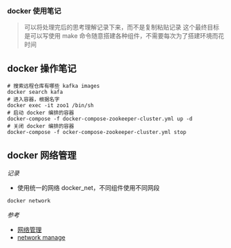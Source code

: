 ### docker 使用笔记
> 可以将处理完后的思考理解记录下来，而不是复制粘贴记录
> 这个最终目标是可以写使用 make 命令随意搭建各种组件，不需要每次为了搭建环境而花时间

## docker 操作笔记
```shell
# 搜索远程仓库有哪些 kafka images
docker search kafa
# 进入容器，根据名字
docker exec -it zoo1 /bin/sh
# 启动 docker 编排的容器
docker-compose -f docker-compose-zookeeper-cluster.yml up -d
# 关闭 docker 编排的容器
docker-compose -f ocker-compose-zookeeper-cluster.yml stop
```


## docker 网络管理
*记录*
- 使用统一的网络 docker_net，不同组件使用不同网段
```powershell
docker network 
```

*参考*
- [网络管理](https://www.cnblogs.com/lei0213/p/12631681.html)
- [network manage](https://andrewpqc.github.io/2017/09/20/Network-management-of-Docker/)


